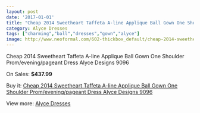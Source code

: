 ```yaml
---
layout: post
date: '2017-01-01'
title: "Cheap 2014 Sweetheart Taffeta A-line Applique Ball Gown One Shoulder Prom/evening/pageant Dress Alyce Designs 9096"
category: Alyce Dresses
tags: ["charming","ball","dresses","gown","alyce"]
image: http://www.neoformal.com/602-thickbox_default/cheap-2014-sweetheart-taffeta-a-line-applique-ball-gown-one-shoulder-prom-evening-pageant-dress-alyce-designs-9096.jpg
---
```

Cheap 2014 Sweetheart Taffeta A-line Applique Ball Gown One Shoulder Prom/evening/pageant Dress Alyce Designs 9096

On Sales: **$437.99**
<a href="https://www.neoformal.com/en/alyce-dresses/212-cheap-2014-sweetheart-taffeta-a-line-applique-ball-gown-one-shoulder-prom-evening-pageant-dress-alyce-designs-9096.html"><amp-img layout="responsive" width="600" height="600" src="//www.neoformal.com/602-thickbox_default/cheap-2014-sweetheart-taffeta-a-line-applique-ball-gown-one-shoulder-prom-evening-pageant-dress-alyce-designs-9096.jpg" alt="Cheap 2014 Sweetheart Taffeta A-line Applique Ball Gown One Shoulder Prom/evening/pageant Dress Alyce Designs 9096 0" /></a>
<a href="https://www.neoformal.com/en/alyce-dresses/212-cheap-2014-sweetheart-taffeta-a-line-applique-ball-gown-one-shoulder-prom-evening-pageant-dress-alyce-designs-9096.html"><amp-img layout="responsive" width="600" height="600" src="//www.neoformal.com/603-thickbox_default/cheap-2014-sweetheart-taffeta-a-line-applique-ball-gown-one-shoulder-prom-evening-pageant-dress-alyce-designs-9096.jpg" alt="Cheap 2014 Sweetheart Taffeta A-line Applique Ball Gown One Shoulder Prom/evening/pageant Dress Alyce Designs 9096 1" /></a>

Buy it: [Cheap 2014 Sweetheart Taffeta A-line Applique Ball Gown One Shoulder Prom/evening/pageant Dress Alyce Designs 9096](https://www.neoformal.com/en/alyce-dresses/212-cheap-2014-sweetheart-taffeta-a-line-applique-ball-gown-one-shoulder-prom-evening-pageant-dress-alyce-designs-9096.html "Cheap 2014 Sweetheart Taffeta A-line Applique Ball Gown One Shoulder Prom/evening/pageant Dress Alyce Designs 9096")

View more: [Alyce Dresses](https://www.neoformal.com/en/3-alyce-dresses "Alyce Dresses")